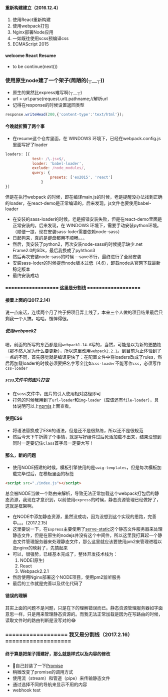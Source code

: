#### 重新构建建立（2016.12.4）
1. 使用React重新构建
2. 使用webpack打包
3. Nginx部署Node应用
4. 一如既往使用scss预编译css
5. ECMAScript 2015

#### welcome React Resume
- to be continue(next())

### 使用原生node建了一个架子(简陋的(┬＿┬))
- 原生的果然比express难写啊(┬＿┬)
- url = url.parse(request.url).pathname;//解析url
- 记得在response的时候设置返回类型
```javascript
response.writeHead(200,{'content-type':'text/html'});
```

#### 今晚就折腾了两个事
- 在resume这个仓库里面，在 WINDOWS 环境下，已经在webpack.config.js里面写好了loader
```javascript
loaders: [{
            test: /\.jsx$/,
            loader: 'babel-loader',
            exclude: /node_modules/,
            query: {
                    presets: ['es2015', 'react']
                }
}]
```
但是在执行webpack 的时候，即在编译main.js的时候，老是提醒没办法找到正确的loader，在react-demo是正常编译的，后来发现，js文件也要使用babel-loader

- 在安装的sass-loader的时候。老是报错安装失败，但是在react-demo里面是正常安装的。后来发现，在 WINDOWS 环境下，需要手动安装python环境。（顺便一提，现在安装sass-loder需要依赖node-sass）
- 日起狗来，真的是键盘都用不顺畅。。。
- 然后，我安装了python2，再次安装node-sass的时候提示缺少.net Frame2.0的SDk，最后我换成了pyhthon3
- 然后再次安装node-sass的时候 --save不行，最终进行了全局安装
- 安装sass-loder的时候提示node版本过低（4.6），卸载node从官网下载最新稳定版本
- 最终安装成功


#### ================== 这里是分割线 ==================

#### 接着上面的(2017.2.14)
说一点废话，连续两个月了终于把项目弄上线了，本来三个人做的项目结果最后只剩我一个人搞，哈哈，憔悴得很。

##### 使用webpack2
嗯，前面的所写的东西都是用`webpack1.14.0`写的，当然，可能是以为新的更酷炫（那不然人家为什么要更新），所以这里改用`webpack2.2.1`。到目前为止体验到了一点的不同，首先感觉就是编译更快了：在配置文件中将loaders改成了rules，然后再加载loader的时候必须要把名字写全比如`css-loader`不能写作`css`，必须写作`css-loader`

##### `scss`文件中的图片打包
* 在scss文件中，图片的引入使用相对路径即可
* 打包的时候我用到了`url-loader`和`img-loader`（应该还有`file-loader`），具体说明可以上[npmjs](http://www.npmjs.com)上面查看。

#### 使用ES6
* 将语法替换成了ES6的语法，但是还不是很熟练，所以还不是很规范
* 然后今天下午折腾了个事情，就是写好组件过后死活加载不出来，结果没想到同时一定要记住`Class`首字母一定要大写！

#### 那么，新的问题
* 使用NODE搭建的时候，模板引擎使用的是`swig-templates`，但是每次模板加载完毕过后，在模板里面的标签
```HTML
<script src="./index.js"></script>
```
总会被NODE当做一个路由来解析，导致无法正常加载这个webpack打包后的静态资源，我现在才意识到，以前使用`express`的时候，静态资源管理已经做好了，这就是框架啊。
* 在NODE中添加静态资源，虽然没成功，因为没想到这个实现的思路，完善中。。。(2017.2.15)
* 这里要说一下，在`Express`主要使用了[serve-static](https://www.npmjs.com/package/serve-static)这个静态文件服务器来处理静态文件，但是在原生的nodejs并没有这个中间件，所以这里我打算起一个静态文件管理服务器来处理静态文件，那么这里就应该要使用pm2来管理进程以及nginx的映射了，先搞起来
* 可以，很强势，已经基本完成了，整体开发技术栈为：
    1. NODE(原生)
    2. React
    3. Webpack2.2.1
* 然后使用Nginx部署这个NODE项目，使用pm2监听服务
* 最后的工作就是完善以及优化代码了

#### 错误的理解
其实上面的问题不是问题，只是在下的理解错误而已。静态资源管理服务器如字面意思一样，只是用来管理静态资源的。而我无法正常加载是因为在写路由的时候，读取文件时的路由判断是没写对的😂

### ================== 我又是分割线（2017.2.16） ===================

#### 终于算是把架子搭建好，那么就是样式以及内容的修改
* 🤣自己封装了一下[Promise](https://github.com/Neras/Resume/blob/master/scripts/promise.js)
* 稍微改变了promise的调用方式
* 使用流（stream）和管道（pipe）来传输静态文件
* 通过选择不同的导航来显示不用的内容
* webhook test

